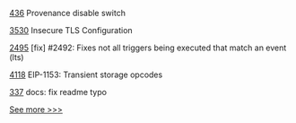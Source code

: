 
[436](https://github.com/hyperledger-labs/orion-server/pull/436) Provenance disable switch

[3530](https://github.com/hyperledger/fabric/pull/3530) Insecure TLS Configuration

[2495](https://github.com/hyperledger/iroha/pull/2495) [fix] #2492: Fixes not all triggers being executed that match an event (lts)

[4118](https://github.com/hyperledger/besu/pull/4118) EIP-1153: Transient storage opcodes

[337](https://github.com/hyperledger-labs/fablo/pull/337) docs: fix readme typo


[See more >>>](https://start-here.hyperledger.org/pull-requests)
